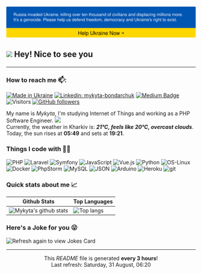 [![Stand With Ukraine](https://raw.githubusercontent.com/vshymanskyy/StandWithUkraine/main/banner2-direct.svg)](https://www.supportukraine.co/)

## <img src="https://emojis.slackmojis.com/emojis/images/1531849430/4246/blob-sunglasses.gif?1531849430" width="30"/> Hey! Nice to see you<hr>

### How to reach me 📫:
[![Made in Ukraine](https://img.shields.io/badge/made_in-ukraine-ffd700.svg?labelColor=0057b7)](https://www.supportukraine.co/)
[![Linkedin: mykyta-bondarchuk](https://img.shields.io/badge/-mykyta--bondarchuk-blue?style=flat-square&logo=Linkedin&logoColor=white&link=https://www.linkedin.com/in/mykyta-bondarchuk/)](https://www.linkedin.com/in/mykyta-bondarchuk/)
[![Medium Badge](https://img.shields.io/badge/-@bmykyta-03a57a?style=flat-square&label&logo=medium&logoColor=black&link=https://medium.com/@bmykyta/)](https://medium.com/@bmykyta)
![Visitors](https://visitor-badge.glitch.me/badge?page_id=bmykyta)
[![GitHub followers](https://img.shields.io/github/followers/bmykyta?label=follow&style=social)](https://github.com/bmykyta)

My name is _Mykyta_, I'm studying Internet of Things and working as a PHP Software Engineer.
<img src="https://media.giphy.com/media/WUlplcMpOCEmTGBtBW/giphy.gif" width="40" /><br/>
Currently, the weather in Kharkiv is: ___21°C, feels like 20°C, overcast clouds___.<br>
Today, the sun rises at **05:49** and sets at **19:21**.

### Things I code with :man_technologist:
<p>
    <img alt="PHP" src="https://img.shields.io/badge/-PHP-777BB4?style=flat-square&logo=php&logoColor=white" />
    <img alt="Laravel" src="https://img.shields.io/badge/-Laravel-FF2D20?style=flat-square&logo=laravel&logoColor=white" />
    <img alt="Symfony" src="https://img.shields.io/badge/-Symfony-000000?style=flat-square&logo=symfony&logoColor=white" />
    <img alt="JavaScript" src="https://img.shields.io/badge/-JavaScript-F7DF1E?style=flat-square&logo=javascript&logoColor=black" />
    <img alt="Vue.js" src="https://img.shields.io/badge/-Vue.js-4FC08D?style=flat-square&logo=vue.js&logoColor=white" />
    <img alt="Python" src="https://img.shields.io/badge/-Python-3776AB?style=flat-square&logo=python&logoColor=white" />
    <img alt="OS-Linux" src="https://img.shields.io/badge/-Linux-E95420?style=flat-square&logo=linux&logoColor=white" />
    <img alt="Docker" src="https://img.shields.io/badge/-Docker-46a2f1?style=flat-square&logo=docker&logoColor=white" />
    <img alt="PhpStorm" src="https://img.shields.io/badge/-PhpStorm-9135e0?style=flat-square&logo=phpstorm&logoColor=white" />
    <img alt="MySQL" src="https://img.shields.io/badge/-MySQL-4479A1?style=flat-square&logo=mysql&logoColor=white" />
    <img alt="JSON" src="https://img.shields.io/badge/-JSON-000000?style=flat-square&logo=json&logoColor=white" />
    <img alt="Arduino" src="https://img.shields.io/badge/-Arduino-00979D?style=flat-square&logo=arduino&logoColor=white" />
    <img alt="Heroku" src="https://img.shields.io/badge/-Heroku-430098?style=flat-square&logo=heroku&logoColor=white" />
    <img alt="git" src="https://img.shields.io/badge/-Git-F05032?style=flat-square&logo=git&logoColor=white" />

<!-- (Learning)
    <img alt="RabbitMQ" src="https://img.shields.io/badge/-RabbitMQ-FF6600?style=flat-square&logo=rabbitmq&logoColor=white" />
    <img alt="C++" src="https://img.shields.io/badge/-C++-00599C?style=flat-square&logo=c&logoColor=white" />
    <img alt="Redis" src="https://img.shields.io/badge/-Redis-DC382D?style=flat-square&logo=redis&logoColor=white" />
    <img alt="Elasticsearch" src="https://img.shields.io/badge/-Elasticsearch-005571?style=flat-square&logo=elasticsearch&logoColor=white" />
    <img alt="AWS" src="https://img.shields.io/badge/-Amazon AWS-232F3E?style=flat-square&logo=amazon-aws&logoColor=white" />
-->

</p>


### Quick stats about me :chart_with_upwards_trend:
| Github Stats                                                                                                                              | Top Languages                                                                                                                                                                                                  |
|-------------------------------------------------------------------------------------------------------------------------------------------|----------------------------------------------------------------------------------------------------------------------------------------------------------------------------------------------------------------|
| ![Mykyta's github stats](https://github-readme-stats.vercel.app/api?username=bmykyta&show_icons=true&count_private=true&theme=tokyonight) | ![Top langs](https://github-readme-stats.vercel.app/api/top-langs/?username=bmykyta&title_color=70a5fd&text_color=9f9f9f&bg_color=151515&count_private=true&layout=compact&langs_count=10&hide=css,html,blade) |

### Here's a Joke for you :stuck_out_tongue_winking_eye:
<img src="https://readme-jokes.vercel.app/api" alt="Refresh again to view Jokes Card" />

------------
<p align="center">
    This <i>README</i> file is generated <b>every 3 hours</b>!<br/>
    Last refresh: Saturday, 31 August, 06:20<br/>
</p>
